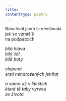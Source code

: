 ```yaml
---
title: ''
contentType: poetry
---
```


<section>

Naschvál jsem si nevšímala  
jak se vznášíš  
na podpatcích

_bílá hlava  
bílý šál  
bílé boty_

</section>

<section>

_olepená  
srstí nenarozených jehňat_

</section>

<section>

_a sama už v kleštích  
které tě taky vyrvou  
ze života_

</section>
